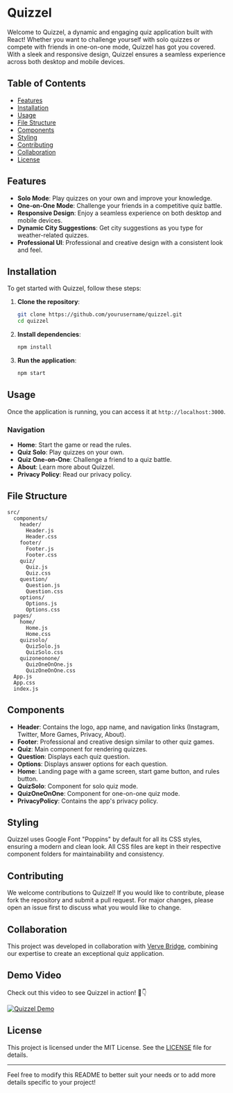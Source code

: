 

# Quizzel

Welcome to Quizzel, a dynamic and engaging quiz application built with React! Whether you want to challenge yourself with solo quizzes or compete with friends in one-on-one mode, Quizzel has got you covered. With a sleek and responsive design, Quizzel ensures a seamless experience across both desktop and mobile devices.

## Table of Contents

- [Features](#features)
- [Installation](#installation)
- [Usage](#usage)
- [File Structure](#file-structure)
- [Components](#components)
- [Styling](#styling)
- [Contributing](#contributing)
- [Collaboration](#collaboration)
- [License](#license)

## Features

- **Solo Mode**: Play quizzes on your own and improve your knowledge.
- **One-on-One Mode**: Challenge your friends in a competitive quiz battle.
- **Responsive Design**: Enjoy a seamless experience on both desktop and mobile devices.
- **Dynamic City Suggestions**: Get city suggestions as you type for weather-related quizzes.
- **Professional UI**: Professional and creative design with a consistent look and feel.

## Installation

To get started with Quizzel, follow these steps:

1. **Clone the repository**:
   ```bash
   git clone https://github.com/yourusername/quizzel.git
   cd quizzel
   ```

2. **Install dependencies**:
   ```bash
   npm install
   ```

3. **Run the application**:
   ```bash
   npm start
   ```

## Usage

Once the application is running, you can access it at `http://localhost:3000`. 

### Navigation

- **Home**: Start the game or read the rules.
- **Quiz Solo**: Play quizzes on your own.
- **Quiz One-on-One**: Challenge a friend to a quiz battle.
- **About**: Learn more about Quizzel.
- **Privacy Policy**: Read our privacy policy.

## File Structure

```
src/
  components/
    header/
      Header.js
      Header.css
    footer/
      Footer.js
      Footer.css
    quiz/
      Quiz.js
      Quiz.css
    question/
      Question.js
      Question.css
    options/
      Options.js
      Options.css
  pages/
    home/
      Home.js
      Home.css
    quizsolo/
      QuizSolo.js
      QuizSolo.css
    quizoneonone/
      QuizOneOnOne.js
      QuizOneOnOne.css
  App.js
  App.css
  index.js
```

## Components

- **Header**: Contains the logo, app name, and navigation links (Instagram, Twitter, More Games, Privacy, About).
- **Footer**: Professional and creative design similar to other quiz games.
- **Quiz**: Main component for rendering quizzes.
- **Question**: Displays each quiz question.
- **Options**: Displays answer options for each question.
- **Home**: Landing page with a game screen, start game button, and rules button.
- **QuizSolo**: Component for solo quiz mode.
- **QuizOneOnOne**: Component for one-on-one quiz mode.
- **PrivacyPolicy**: Contains the app's privacy policy.

## Styling

Quizzel uses Google Font "Poppins" by default for all its CSS styles, ensuring a modern and clean look. All CSS files are kept in their respective component folders for maintainability and consistency.

## Contributing

We welcome contributions to Quizzel! If you would like to contribute, please fork the repository and submit a pull request. For major changes, please open an issue first to discuss what you would like to change.

## Collaboration

This project was developed in collaboration with [Verve Bridge](https://vervebridge.com), combining our expertise to create an exceptional quiz application.

## Demo Video

Check out this video to see Quizzel in action! 🎥👇

[![Quizzel Demo](https://img.youtube.com/vi/HMhnEUx7xmA/0.jpg)](https://www.youtube.com/watch?v=HMhnEUx7xmA)

## License

This project is licensed under the MIT License. See the [LICENSE](LICENSE) file for details.

---

Feel free to modify this README to better suit your needs or to add more details specific to your project!
